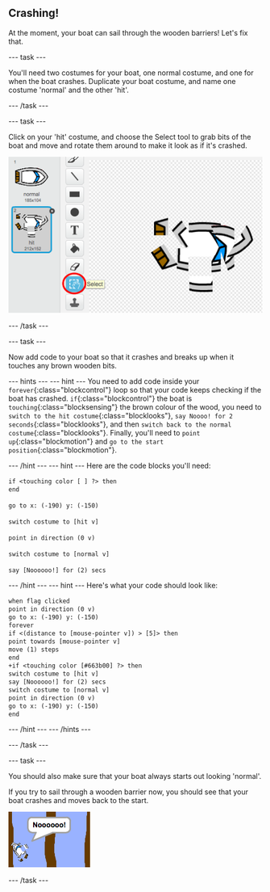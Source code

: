 ## Crashing!

At the moment, your boat can sail through the wooden barriers! Let's fix that.

--- task ---

You'll need two costumes for your boat, one normal costume, and one for when the boat crashes. Duplicate your boat costume, and name one costume 'normal' and the other 'hit'.

--- /task ---

--- task ---

Click on your 'hit' costume, and choose the Select tool to grab bits of the boat and move and rotate them around to make it look as if it's crashed.

 ![screenshot](images/boat-hit-costume.png)

--- /task ---

--- task ---

Now add code to your boat so that it crashes and breaks up when it touches any brown wooden bits.

--- hints ---
--- hint ---
You need to add code inside your `forever`{:class="blockcontrol"} loop so that your code keeps checking if the boat has crashed. `if`{:class="blockcontrol"} the boat is `touching`{:class="blocksensing"} the brown colour of the wood, you need to `switch to the hit costume`{:class="blocklooks"}, `say Noooo! for 2 seconds`{:class="blocklooks"}, and then `switch back to the normal costume`{:class="blocklooks"}. Finally, you'll need to `point up`{:class="blockmotion"} and `go to the start position`{:class="blockmotion"}.

--- /hint ---
--- hint ---
Here are the code blocks you'll need:
```blocks
if <touching color [ ] ?> then
end

go to x: (-190) y: (-150)

switch costume to [hit v]

point in direction (0 v)

switch costume to [normal v]

say [Noooooo!] for (2) secs
```
--- /hint ---
--- hint ---
Here's what your code should look like:
```blocks
when flag clicked
point in direction (0 v)
go to x: (-190) y: (-150)
forever
if <(distance to [mouse-pointer v]) > [5]> then
point towards [mouse-pointer v]
move (1) steps
end
+if <touching color [#663b00] ?> then
switch costume to [hit v]
say [Noooooo!] for (2) secs
switch costume to [normal v]
point in direction (0 v)
go to x: (-190) y: (-150)
end
```
--- /hint ---
--- /hints ---

--- /task ---

--- task ---

You should also make sure that your boat always starts out looking 'normal'.

 If you try to sail through a wooden barrier now, you should see that your boat crashes and moves back to the start.

 ![screenshot](images/boat-crash.png)

--- /task ---

